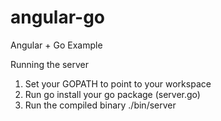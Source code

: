 # angular-go
Angular + Go Example

Running the server
  1. Set your GOPATH to point to your workspace
  2. Run go install your go package (server.go)
  3. Run the compiled binary ./bin/server
